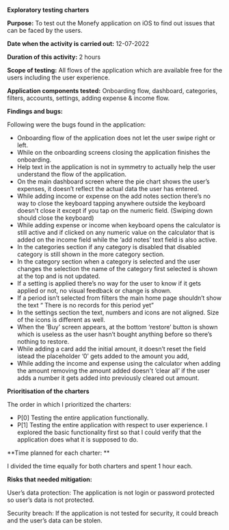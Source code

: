 **Exploratory testing charters**

**Purpose:** To test out the Monefy application on iOS to find out issues that can be faced by the users. 

**Date when the activity is carried out:** 12-07-2022

**Duration of this activity:** 2 hours 

**Scope of testing:** All flows of the application which are available free for the users including the user experience. 

**Application components tested:** Onboarding flow, dashboard, categories, filters, accounts, settings, adding expense & income flow. 

**Findings and bugs:**

Following were the bugs found in the application: 

- Onboarding flow of the application does not let the user swipe right or left. 
- While on the onboarding screens closing the application finishes the onboarding. 
- Help text in the application is not in symmetry to actually help the user understand the flow of the application. 
- On the main dashboard screen where the pie chart shows the user’s expenses, it doesn’t reflect the actual data the user has entered. 
- While adding income or expense on the add notes section there’s no way to close the keyboard tapping anywhere outside the keyboard doesn't close it except if you tap on the numeric field. (Swiping down should close the keyboard)
- While adding expense or income when keyboard opens the calculator is still active and if clicked on any numeric value on the calculator that is added on the income field while the ‘add notes’ text field is also active. 
- In the categories section if any category is disabled that disabled category is still shown in the more category section. 
- In the category section when a category is selected and the user changes the selection the name of the category first selected is shown at the top and is not updated. 
- If a setting is applied there’s no way for the user to know if it gets applied or not, no visual feedback or change is shown. 
- If a period isn’t selected from filters the main home page shouldn’t show the text “ There is no records for this period yet” 
- In the settings section the text, numbers and icons are not aligned. Size of the icons is different as well. 
- When the ‘Buy’ screen appears, at the bottom ‘restore’ button is shown which is useless as  the user hasn’t bought anything before so there’s nothing to restore.
- While adding a card add the initial amount, it doesn’t reset the field istead the placeholder ‘0’ gets added to the amount you add,  
- While adding the income and expense using the calculator when adding the amount removing the amount added doesn't ‘clear all’ if the user adds a number it gets added into previously cleared out amount. 


**Prioritisation of the charters**

The order in which I prioritized the charters: 

- P[0] Testing the entire application functionally. 
- P[1] Testing the entire application with respect to user experience. 
I explored the basic functionality first so that I could verify that the application does what it is supposed to do. 



**Time planned for each charter: **

I divided the time equally for both charters and spent 1 hour each. 




**Risks that needed mitigation:** 

User’s data protection: 
The application is not login or password protected so user’s data is not protected. 

Security breach:
If the application is not tested for security, it could breach and the user’s data can be stolen.

